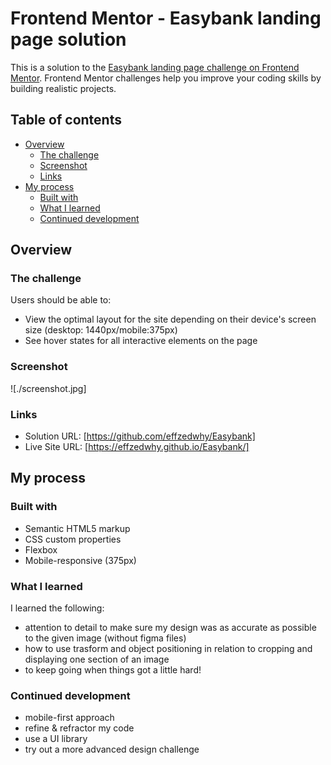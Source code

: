 # Frontend Mentor - Easybank landing page solution

This is a solution to the [Easybank landing page challenge on Frontend Mentor](https://www.frontendmentor.io/challenges/easybank-landing-page-WaUhkoDN). Frontend Mentor challenges help you improve your coding skills by building realistic projects. 

## Table of contents

- [Overview](#overview)
  - [The challenge](#the-challenge)
  - [Screenshot](#screenshot)
  - [Links](#links)
- [My process](#my-process)
  - [Built with](#built-with)
  - [What I learned](#what-i-learned)
  - [Continued development](#continued-development)


## Overview

### The challenge

Users should be able to:

- View the optimal layout for the site depending on their device's screen size (desktop: 1440px/mobile:375px)
- See hover states for all interactive elements on the page

### Screenshot

![./screenshot.jpg]

### Links

- Solution URL: [https://github.com/effzedwhy/Easybank]
- Live Site URL: [https://effzedwhy.github.io/Easybank/]

## My process

### Built with

- Semantic HTML5 markup
- CSS custom properties
- Flexbox
- Mobile-responsive (375px)

### What I learned

I learned the following:

- attention to detail to make sure my design was as accurate as possible to the given image (without figma files)
- how to use trasform and object positioning in relation to cropping and displaying one section of an image
- to keep going when things got a little hard!

### Continued development

- mobile-first approach
- refine & refractor my code
- use a UI library
- try out a more advanced design challenge
